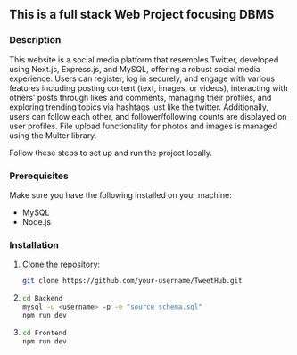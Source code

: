 ## This is a full stack Web Project focusing DBMS

### Description
This website is a social media platform that resembles Twitter, developed using Next.js, Express.js, and MySQL, offering a robust social media experience. Users can register, log in securely, and engage with various features including posting content (text, images, or videos), interacting with others' posts through likes and comments, managing their profiles, and exploring trending topics via hashtags just like the twitter. Additionally, users can follow each other, and follower/following counts are displayed on user profiles.  File upload functionality for photos and images is managed using the Multer library.

Follow these steps to set up and run the project locally.

### Prerequisites

Make sure you have the following installed on your machine:

- MySQL
- Node.js

### Installation

1. Clone the repository:

   ```bash
   git clone https://github.com/your-username/TweetHub.git 
2. ```bash
   cd Backend   
   mysql -u <username> -p -e "source schema.sql"
   npm run dev 
3. ```bash
   cd Frontend  
   npm run dev
